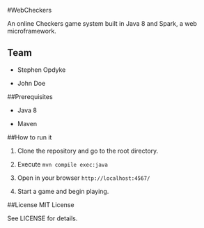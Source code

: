 #WebCheckers

An online Checkers game system built in Java 8 and Spark, a web
microframework.

## Team

- Stephen Opdyke

- John Doe


##Prerequisites

- Java 8

- Maven


##How to run it

1. Clone the repository and go to the root directory.

2. Execute `mvn compile exec:java`

3. Open in your browser `http://localhost:4567/`

4. Start a game and begin playing.


##License
MIT License

See LICENSE for details.
